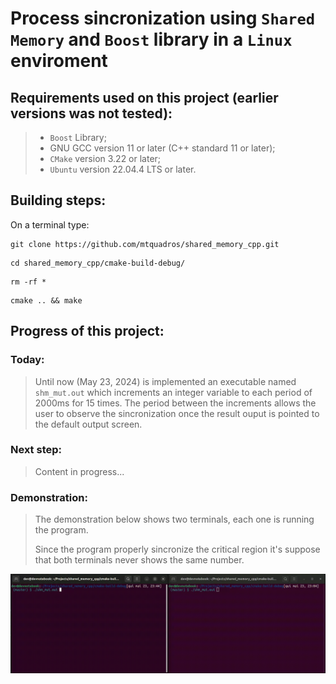 # Process sincronization using `Shared Memory` and `Boost` library in a `Linux` enviroment

## Requirements used on this project (earlier versions was not tested):
> - `Boost` Library;
> -  GNU GCC version 11 or later (C++ standard 11 or later);
> - `CMake` version 3.22 or later;
> - `Ubuntu` version 22.04.4 LTS or later.

## Building steps:
On a terminal type:
```
git clone https://github.com/mtquadros/shared_memory_cpp.git
```
```
cd shared_memory_cpp/cmake-build-debug/
```
```
rm -rf *
```
```
cmake .. && make
```

## Progress of this project:

### Today:
> Until now (May 23, 2024) is implemented an executable named `shm_mut.out` 
> which increments an integer variable to each period of 2000ms for 15 times.
> The period between the increments allows the user to observe the 
> sincronization once the result ouput is pointed to the default output 
> screen.

### Next step:
> Content in progress...

### Demonstration:
> The demonstration below shows two terminals, each one is running the program.
> 
> Since the program properly sincronize the critical region it's suppose that 
> both terminals never shows the same number.

![Demonstration](./sync_demo.gif)
